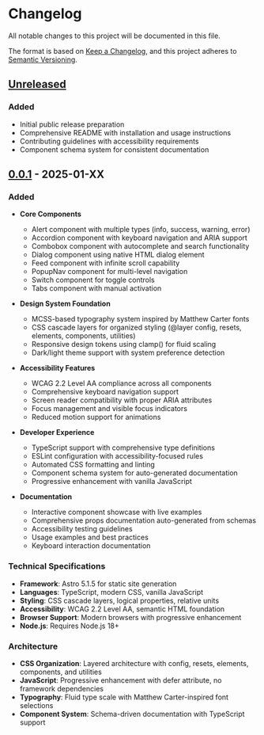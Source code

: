 # Changelog

All notable changes to this project will be documented in this file.

The format is based on [Keep a Changelog](https://keepachangelog.com/en/1.0.0/),
and this project adheres to [Semantic Versioning](https://semver.org/spec/v2.0.0.html).

## [Unreleased]

### Added
- Initial public release preparation
- Comprehensive README with installation and usage instructions
- Contributing guidelines with accessibility requirements
- Component schema system for consistent documentation

## [0.0.1] - 2025-01-XX

### Added
- **Core Components**
  - Alert component with multiple types (info, success, warning, error)
  - Accordion component with keyboard navigation and ARIA support
  - Combobox component with autocomplete and search functionality
  - Dialog component using native HTML dialog element
  - Feed component with infinite scroll capability
  - PopupNav component for multi-level navigation
  - Switch component for toggle controls
  - Tabs component with manual activation

- **Design System Foundation**
  - MCSS-based typography system inspired by Matthew Carter fonts
  - CSS cascade layers for organized styling (@layer config, resets, elements, components, utilities)
  - Responsive design tokens using clamp() for fluid scaling
  - Dark/light theme support with system preference detection

- **Accessibility Features**
  - WCAG 2.2 Level AA compliance across all components
  - Comprehensive keyboard navigation support
  - Screen reader compatibility with proper ARIA attributes
  - Focus management and visible focus indicators
  - Reduced motion support for animations

- **Developer Experience**
  - TypeScript support with comprehensive type definitions
  - ESLint configuration with accessibility-focused rules
  - Automated CSS formatting and linting
  - Component schema system for auto-generated documentation
  - Progressive enhancement with vanilla JavaScript

- **Documentation**
  - Interactive component showcase with live examples
  - Comprehensive props documentation auto-generated from schemas
  - Accessibility testing guidelines
  - Usage examples and best practices
  - Keyboard interaction documentation

### Technical Specifications
- **Framework**: Astro 5.1.5 for static site generation
- **Languages**: TypeScript, modern CSS, vanilla JavaScript
- **Styling**: CSS cascade layers, logical properties, relative units
- **Accessibility**: WCAG 2.2 Level AA, semantic HTML foundation
- **Browser Support**: Modern browsers with progressive enhancement
- **Node.js**: Requires Node.js 18+

### Architecture
- **CSS Organization**: Layered architecture with config, resets, elements, components, and utilities
- **JavaScript**: Progressive enhancement with defer attribute, no framework dependencies
- **Typography**: Fluid type scale with Matthew Carter-inspired font selections
- **Component System**: Schema-driven documentation with TypeScript support

[Unreleased]: https://github.com/yourusername/mcds/compare/v0.0.1...HEAD
[0.0.1]: https://github.com/yourusername/mcds/releases/tag/v0.0.1 